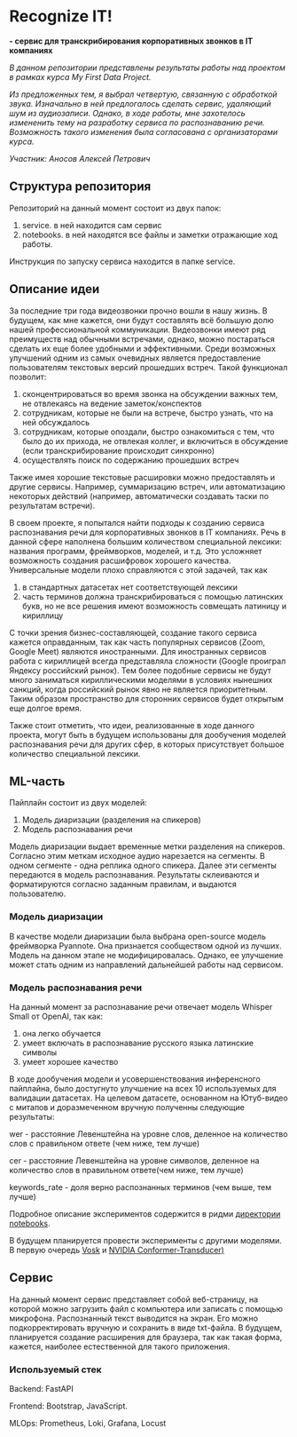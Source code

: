 # Recognize IT!
**- сервис для транскрибирования корпоративных звонков в IT компаниях**

*В данном репозитории представлены результаты работы над проектом в рамках курса My First Data Project.*

*Из предложенных тем, я выбрал четвертую, связанную с обработкой звука. Изначально в ней предлогалось сделать сервис, удаляющий шум из аудиозаписи. Однако, в ходе работы, мне захотелось измененить тему на разработку сервиса по распознаванию речи. Возможность такого изменения была согласована с организаторами курса.*

*Участник: Аносов Алексей Петрович*

## Структура репозитория
Репозиторий на данный момент состоит из двух папок:

1. service. в ней находится сам сервис
2. notebooks. в ней находятся все файлы и заметки отражающие ход работы.

Инструкция по запуску сервиса находится в папке service.


## Описание идеи
За последние три года видеозвонки прочно вошли в нашу жизнь. В будущем, как мне кажется, они будут составлять всё большую долю нашей профессиональной коммуникации. Видеозвонки имеют ряд преимуществ над обычными встречами, однако, можно постараться сделать их еще более удобными и эффективными. Среди возможных улучшений одним из самых очевидных является предоставление пользователям текстовых версий прошедших встреч. Такой функционал позволит:
1. сконцентрироваться во время звонка на обсуждении важных тем, не отвлекаясь на ведение заметок/конспектов
2. сотрудникам, которые не были на встрече, быстро узнать, что на ней обсуждалось
3. сотрудникам, которые опоздали, быстро ознакомиться с тем, что было до их прихода, не отвлекая коллег, и включиться в обсуждение (если транскрибирование происходит синхронно)
4. осуществлять поиск по содержанию прошедших встреч

Также имея хорошие текстовые расшировки можно предоставлять и другие сервисы. Например, суммаризацию встреч, или автоматизацию некоторых действий (например, автоматически создавать таски по результатам встречи).

В своем проекте, я попытался найти подходы к созданию сервиса распознавания речи для корпоративных звонков в IT компаниях.
Речь в данной сфере наполнена большим количеством специальной лексики: названия программ, фреймворков, моделей, и т.д. Это усложняет возможность создания расшифровок хорошего качества. Универсальные модели плохо справляются с этой задачей, так как 
1. в стандартных датасетах нет соответствующей лексики
2. часть терминов должна транскрибироваться с помощью латинских букв, но не все решения имеют возможность совмещать латиницу и кириллицу

С точки зрения бизнес-составляющей, создание такого сервиса кажется оправданным, так как часть популярных сервисов (Zoom, Google Meet) являются иностранными. Для иностранных сервисов работа с кириллицей всегда представляла сложности (Google проиграл Яндексу российский рынок). Тем более подобные сервисы не будут много заниматься кириллическими моделями в условиях нынешних санкций, когда российский рынок явно не является приоритетным. Таким образом пространство для сторонних сервисов будет открытым еще долгое время. 

Также стоит отметить, что идеи, реализованные в ходе данного проекта, могут быть в будущем использованы для дообучения моделей распознавания речи для других сфер, в которых присутствует большое количество специальной лексики.

## ML-часть

Пайплайн состоит из двух моделей:
1. Модель диаризации (разделения на спикеров)
2. Модель распознавания речи

Модель диаризации выдает временные метки разделения на спикеров. Согласно этим меткам исходное аудио нарезается на сегменты. В одном сегменте - одна реплика одного спикера. Далее эти сегменты передаются в модель распознавания. Результаты склеиваются и форматируются согласно заданным правилам, и выдаются пользователю.

### Модель диаризации
В качестве модели диаризации была выбрана open-source модель фреймворка Pyannote. Она признается сообществом одной из лучших. Модель на данном этапе не модифицировалась. Однако, ее улучшение может стать одним из направлений дальнейшей работы над сервисом.

### Модель распознавания речи
На данный момент за распознавание речи отвечает модель Whisper Small от OpenAI, так как: 
1. она легко обучается 
2. умеет включать в распознавание русского языка латинские символы
3. умеет хорошее качество

В ходе дообучения модели и усовершенствования инференсного пайплайна, было достугнуто улучшение на всех 10 используемых для валидации датасетах. На целевом датасете, основанном на Ютуб-видео с митапов и доразмеченном вручную полученны следующие результаты:

wer -  расстояние Левенштейна на уровне слов, деленное на количество слов с правильном ответе (чем ниже, тем лучше)

сer -  расстояние Левенштейна на уровне символов, деленное на количество слов в правильном ответе(чем ниже, тем лучше)

keywords_rate - доля верно распознанных терминов (чем выше, тем лучше)

Подробное описание экспериментов содержится в ридми [директории notebooks](https://github.com/alexej-anosov/mfdp/tree/main/notebooks).

В будущем планируется провести эксперименты с другими моделями. В первую очередь [Vosk](https://alphacephei.com/vosk/models) и [NVIDIA Conformer-Transducer)](https://huggingface.co/nvidia/stt_ru_conformer_transducer_large)


## Сервис
На данный момент сервис представляет собой веб-страницу, на которой можно загрузить файл с компьютера или записать с помощью микрофона.
Распознанный текст выводится на экран. Его можно подкорректировать вручную и сохранить в виде txt-файла.
В будущем, планируется создание расширения для браузера, так как такая форма, кажется, наиболее естественной для такого приложения.

### Используемый стек
Backend: FastAPI

Frontend: Bootstrap, JavaScript.

MLOps: Prometheus, Loki, Grafana, Locust

